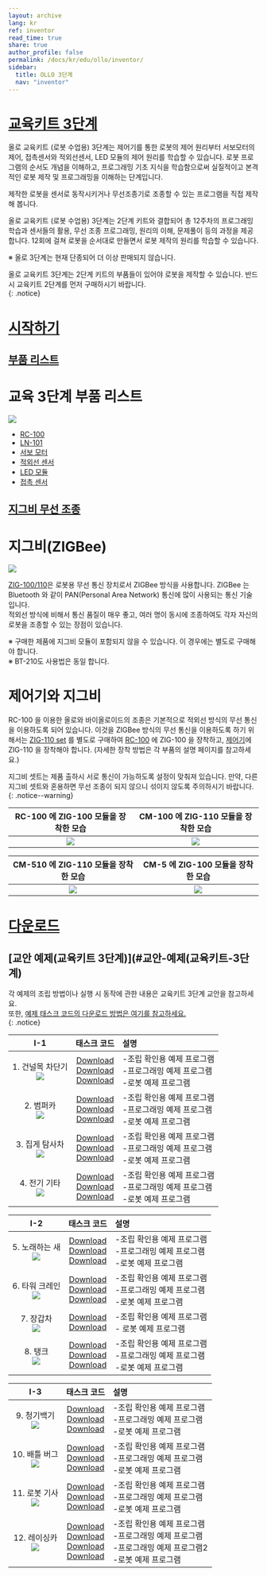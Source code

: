 ```yaml
---
layout: archive
lang: kr
ref: inventor
read_time: true
share: true
author_profile: false
permalink: /docs/kr/edu/ollo/inventor/
sidebar:
  title: OLLO 3단계
  nav: "inventor"
---
```


# [교육키트 3단계](#교육키트-3단계)

올로 교육키트 (로봇 수업용) 3단계는 제어기를 통한 로봇의 제어 원리부터 서보모터의 제어, 접촉센서와 적외선센서, LED 모듈의 제어 원리를 학습할 수 있습니다. 로봇 프로그램의 순서도 개념을 이해하고, 프로그래밍 기초 지식을 학습함으로써 실질적이고 본격적인 로봇 제작 및 프로그래밍을 이해하는 단계입니다.

제작한 로봇을 센서로 동작시키거나 무선조종기로 조종할 수 있는 프로그램을 직접 제작해 봅니다.



올로 교육키트 (로봇 수업용) 3단계는 2단계 키트와 결합되어 총 12주차의 프로그래밍 학습과 센서들의 활용, 무선 조종 프로그래밍, 원리의 이해, 문제풀이 등의 과정을 제공합니다. 12회에 걸쳐 로봇을 순서대로 만들면서 로봇 제작의 원리를 학습할 수 있습니다.



※ 올로 3단계는 현재 단종되어 더 이상 판매되지 않습니다.


올로 교육키트 3단계는 2단계 키트의 부품들이 있어야 로봇을 제작할 수 있습니다. 반드시 교육키트 2단계를 먼저 구매하시기 바랍니다.  
{: .notice}

# [시작하기](#시작하기)
## [부품 리스트](#부품-리스트)

# 교육 3단계 부품 리스트

 ![](/assets/images/edu/ollo/edu_3rd_partlist_kr.png)

- [RC-100]
- [LN-101]
- [서보 모터]
- [적외선 센서]
- [LED 모듈]
- [접촉 센서]


## [지그비 무선 조종](#지그비-무선-조종)

# 지그비(ZIGBee)

![](/assets/images/edu/ollo/zig_100_110_kr.png)

[ZIG-100/110]은 로봇용 무선 통신 장치로서 ZIGBee 방식을 사용합니다. ZIGBee 는 Bluetooth 와 같이 PAN(Personal Area Network) 통신에 많이 사용되는 통신 기술입니다.  
적외선 방식에 비해서 통신 품질이 매우 좋고, 여러 명이 동시에 조종하여도 각자 자신의 로봇을 조종할 수 있는 장점이 있습니다.


※ 구매한 제품에 지그비 모듈이 포함되지 않을 수 있습니다. 이 경우에는 별도로 구매해야 합니다.  
※ BT-210도 사용법은 동일 합니다.  

# 제어기와 지그비

RC-100 을 이용한 올로와 바이올로이드의 조종은 기본적으로 적외선 방식의 무선 통신을 이용하도록 되어 있습니다. 이것을 ZIGBee 방식의 무선 통신을 이용하도록 하기 위해서는 [ZIG-110 set] 를 별도로 구매하여 [RC-100] 에 ZIG-100 을 장착하고, [제어기]에 ZIG-110 을 장착해야 합니다.  (자세한 장착 방법은 각 부품의 설명 페이지를 참고하세요.)


지그비 셋트는 제품 출하시 서로 통신이 가능하도록 설정이 맞춰져 있습니다.
만약, 다른 지그비 셋트와 혼용하면 무선 조종이 되지 않으니 섞이지 않도록 주의하시기 바랍니다.   
{: .notice--warning}

|RC-100 에 ZIG-100 모듈을 장착한 모습|CM-100 에 ZIG-110 모듈을 장착한 모습|
|:-----:|:-----:|
|![](/assets/images/edu/ollo/rc-100_zig-100_insert4_kr.jpg)|![](/assets/images/edu/ollo/cm100_zig110_kr.jpg)|

|CM-510 에 ZIG-110 모듈을 장착한 모습|CM-5 에 ZIG-100 모듈을 장착한 모습|
|:-----:|:-----:|
|![](/assets/images/edu/ollo/cm510_zig110_kr.png)|![](/assets/images/edu/ollo/cm5_zig100_kr.png)|


# [다운로드](#다운로드)

## [교안 예제(교육키트 3단계)](#교안-예제(교육키트-3단계)

각 예제의 조립 방법이나 실행 시 동작에 관한 내용은 교육키트 3단계 교안을 참고하세요.   
또한, [예제 태스크 코드의 다운로드 방법은 여기를 참고하세요.]  
{: .notice}

|I-1|태스크 코드|설명|
| :---: | :-----: | :--- |
|1. 건널목 차단기<br />![](/assets/images/edu/ollo/l3_crossing-gate_kr.jpg)|[Download][I-1-1_1]<br />[Download][I-1-1_2]<br />[Download][I-1-1_3]|-조립 확인용 예제 프로그램<br />-프로그래밍 예제 프로그램<br />-로봇 예제 프로그램|
|2. 범퍼카<br /> ![](/assets/images/edu/ollo/l3_bump-car_kr.jpg)|[Download][I-1-2_1]<br />[Download][I-1-2_2]<br />[Download][I-1-2_3]|-조립 확인용 예제 프로그램<br />-프로그래밍 예제 프로그램<br />-로봇 예제 프로그램|
|3. 집게 탐사차<br />![](/assets/images/edu/ollo/l3_probing_car_kr.jpg)|[Download][I-1-3_1]<br />[Download][I-1-3_2]<br />[Download][I-1-3_3]|-조립 확인용 예제 프로그램<br />-프로그래밍 예제 프로그램<br />-로봇 예제 프로그램|
|4. 전기 기타<br />![](/assets/images/edu/ollo/l3_guitar_kr.jpg)|[Download][I-1-4_1]<br />[Download][I-1-4_2]<br />[Download][I-1-4_3]|-조립 확인용 예제 프로그램<br />-프로그래밍 예제 프로그램<br />-로봇 예제 프로그램|

|I-2|태스크 코드|설명|
| :---: | :-----: | :--- |
|5. 노래하는 새<br />![](/assets/images/edu/ollo/l3_bird_kr.jpg)|[Download][I-2-1_1]<br />[Download][I-2-1_2]<br />[Download][I-2-1_3]|-조립 확인용 예제 프로그램<br />-프로그래밍 예제 프로그램<br />-로봇 예제 프로그램|
|6. 타워 크레인<br />![](/assets/images/edu/ollo/l3_crane_kr.jpg)|[Download][I-2-2_1]<br />[Download][I-2-2_2]<br />[Download][I-2-2_3]|-조립 확인용 예제 프로그램<br />-프로그래밍 예제 프로그램<br />-로봇 예제 프로그램|
|7. 장갑차<br />![](/assets/images/edu/ollo/l3_combatcar_kr.jpg)|[Download][I-2-3_1]<br />[Download][I-2-3_3]|-조립 확인용 예제 프로그램<br />- 로봇 예제 프로그램|
|8. 탱크<br />![](/assets/images/edu/ollo/l3_tank_kr.jpg)|[Download][I-2-4_1]<br />[Download][I-2-4_2]<br />[Download][I-2-4_3]|-조립 확인용 예제 프로그램<br />-프로그래밍 예제 프로그램<br />-로봇 예제 프로그램|

|I-3|태스크 코드|설명|
| :---: | :-----: | :--- |
|9. 청기백기<br />![](/assets/images/edu/ollo/l3_flag-guy_kr.jpg)|[Download][I-3-1_1]<br />[Download][I-3-1_2]<br />[Download][I-3-1_3]|-조립 확인용 예제 프로그램<br />-프로그래밍 예제 프로그램<br />-로봇 예제 프로그램|
|10. 배틀 버그<br />![](/assets/images/edu/ollo/l3_battlebug_kr.jpg)|[Download][I-3-2_1]<br />[Download][I-3-2_2]<br />[Download][I-3-2_3]|-조립 확인용 예제 프로그램<br />-프로그래밍 예제 프로그램<br />-로봇 예제 프로그램|
|11. 로봇 기사<br />![](/assets/images/edu/ollo/l3_retoma_kr.jpg)|[Download][I-3-3_1]<br />[Download][I-3-3_2]<br />[Download][I-3-3_3]|-조립 확인용 예제 프로그램<br />-프로그래밍 예제 프로그램<br />-로봇 예제 프로그램|
|12. 레이싱카<br />![](/assets/images/edu/ollo/l3_racing_car_kr.jpg)|[Download][I-3-4_1]<br />[Download][I-3-4_2]<br />[Download][I-3-4_3]<br />[Download][I-3-4_4]|-조립 확인용 예제 프로그램<br />-프로그래밍 예제 프로그램<br />-프로그래밍 예제 프로그램2<br />-로봇 예제 프로그램|



[RC-100]: ???
[LN-101]: ??
[서보 모터]: ??
[적외선 센서]: ??
[LED 모듈]: ??
[접촉 센서]: ???
[ZIG-100/110]: ???
[ZIG-110 set]: ?
[제어기]: ??
[예제 태스크 코드의 다운로드 방법은 여기를 참고하세요.]: ???
[I-1-1_1]: ???
[I-1-1_2]: ???
[I-1-1_3]: ???
[I-1-2_1]: ???
[I-1-2_2]: ?
[I-1-2_3]: ??
[I-1-3_1]: ??
[I-1-3_2]: ??
[I-1-3_3]: ??
[I-1-4_1]: ???
[I-1-4_2]: ??
[I-1-4_3]: ??
[I-2-1_1]: ??
[I-2-1_2]: ???
[I-2-1_3]: ??
[I-2-2_1]: ??
[I-2-2_2]: ??
[I-2-2_3]: ??
[I-2-3_1]: ??
[I-2-3_3]: ??
[I-2-4_1]: ??
[I-2-4_2]:??
[I-2-4_3]: ??
[I-3-1_1]: ??
[I-3-1_2]: ??
[I-3-1_3]: ??
[I-3-2_1]: ??
[I-3-2_2]: ??
[I-3-2_3]: ??
[I-3-3_1]: ??
[I-3-3_2]: ??
[I-3-3_3]: ???
[I-3-4_1]: ??
[I-3-4_2]: ??
[I-3-4_3]: ??
[I-3-4_4]: ??
